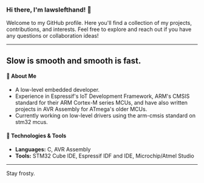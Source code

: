 ### Hi there, I'm lawslefthand! 👋

Welcome to my GitHub profile. Here you'll find a collection of my projects, contributions, and interests. Feel free to explore and reach out if you have any questions or collaboration ideas!

---
## Slow is smooth and smooth is fast.

#### 🚀 About Me
- A low-level embedded developer.
- Experience in Espressif's IoT Development Framework, ARM's CMSIS standard for their ARM Cortex-M series MCUs, and have also written projects in AVR Assembly for ATmega's older MCUs.
- Currently working on low-level drivers using the arm-cmsis standard on stm32 mcus.

#### 🔧 Technologies & Tools
- **Languages:** C, AVR Assembly
- **Tools:** STM32 Cube IDE, Espressif IDF and IDE, Microchip/Atmel Studio



---

Stay frosty.
